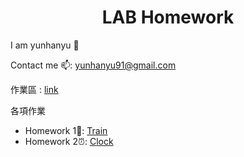 <h1 align="center">LAB Homework</h1>

 I am yunhanyu 👋
 
 Contact me 📫: yunhanyu91@gmail.com

 作業區 : [link](https://yunhanyuu.github.io/Lab/index.html)
 
 各項作業
 
-  Homework 1🚂: [Train](https://yunhanyuu.github.io/Lab/train.html)
-  Homework 2⏰: [Clock](https://yunhanyuu.github.io/Lab/clock.html)
